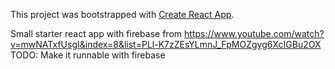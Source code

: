 This project was bootstrapped with [Create React App](https://github.com/facebookincubator/create-react-app).

Small starter react app with firebase from https://www.youtube.com/watch?v=mwNATxfUsgI&index=8&list=PLl-K7zZEsYLmnJ_FpMOZgyg6XcIGBu2OX  
TODO: Make it runnable with firebase
